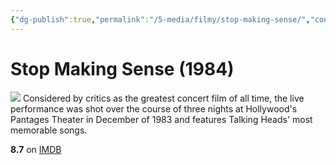 ```yaml
---
{"dg-publish":true,"permalink":"/5-media/filmy/stop-making-sense/","contentClasses":"movie","tags":["фильм","#Documentary","#Music"],"created":"2024-01-20T05:39:04.970+07:00","updated":"2024-01-20T19:10:01.194+07:00"}
---
```


# Stop Making Sense (1984)
![](https://m.media-amazon.com/images/M/MV5BMjE3MjhkM2YtNzg2Yi00ZDdlLWE1MDMtNDUxYmFmMjY3OWZkXkEyXkFqcGdeQXVyMTY5Nzc4MDY@._V1_SX300.jpg)
Considered by critics as the greatest concert film of all time, the live performance was shot over the course of three nights at Hollywood's Pantages Theater in December of 1983 and features Talking Heads' most memorable songs.

**8.7** on [IMDB](https://www.imdb.com/title/tt0088178)
